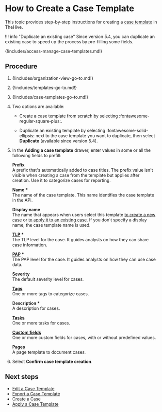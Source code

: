 # How to Create a Case Template

This topic provides step-by-step instructions for creating a [case template](about-case-templates.md) in TheHive.

!!! info "Duplicate an existing case"
    Since version 5.4, you can duplicate an existing case to speed up the process by pre-filling some fields.

{!includes/access-manage-case-templates.md!}

## Procedure

1. {!includes/organization-view-go-to.md!}

2. {!includes/templates-go-to.md!}

3. {!includes/case-templates-go-to.md!}

4. Two options are available:

    * Create a case template from scratch by selecting :fontawesome-regular-square-plus:.

    * Duplicate an existing template by selecting :fontawesome-solid-ellipsis: next to the case template you want to duplicate, then select **Duplicate** (available since version 5.4).

5. In the **Adding a case template** drawer, enter values in some or all the following fields to prefill:

    **Prefix**  
    A prefix that's automatically added to case titles. The prefix value isn't visible when creating a case from the template but applies after creation. Use it to categorize cases for reporting.
        
    **Name \***  
    The name of the case template. This name identifies the case template in the API.
    
    **Display name**  
    The name that appears when users select this template [to create a new case](../../../../analyst-corner/cases/create-a-new-case.md) or [to apply it to an existing case](../../../../analyst-corner/cases/apply-a-case-template.md). If you don't specify a display name, the case template name is used.
    
    **[TLP](https://www.misp-project.org/taxonomies.html#_tlp) \***  
    The TLP level for the case. It guides analysts on how they can share case information.
    
    **[PAP](https://www.misp-project.org/taxonomies.html#_pap) \***  
    The PAP level for the case. It guides analysts on how they can use case data.
    
    **Severity**  
    The default severity level for cases.
    
    **[Tags](../../../../analyst-corner/cases/adding_to_a_case.md)**  
    One or more tags to categorize cases.
    
    **Description \***  
    A description for cases.
    
    **[Tasks](../../../../analyst-corner/cases/adding_to_a_case.md)**  
    One or more tasks for cases.
    
    **[Custom fields](../../../../analyst-corner/cases/adding_to_a_case.md)**  
    One or more custom fields for cases, with or without predefined values.
    
    **[Pages](../../../../../../thehive/how-to/knowledge-base.md#case-pages)**  
    A page template to document cases.

6. Select **Confirm case template creation**.

## Next steps

* [Edit a Case Template](edit-a-case-template.md)
* [Export a Case Template](export-a-case-template.md)
* [Create a Case](../../../../analyst-corner/cases/create-a-new-case.md)
* [Apply a Case Template](../../../../analyst-corner/cases/apply-a-case-template.md)